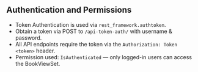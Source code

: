 ## Authentication and Permissions

- Token Authentication is used via `rest_framework.authtoken`.
- Obtain a token via POST to `/api-token-auth/` with username & password.
- All API endpoints require the token via the `Authorization: Token <token>` header.
- Permission used: `IsAuthenticated` — only logged-in users can access the BookViewSet.